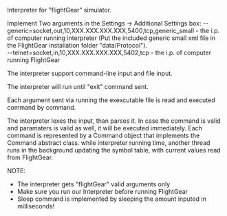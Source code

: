Interpreter for "flightGear" simulator. 

Implement Two arguments in the Settings -> Additional Settings box:
--generic=socket,out,10,XXX.XXX.XXX.XXX,5400,tcp,generic_small -
the i.p. of computer running interpreter
(Put the included generic small xml file in the FlightGear installation folder "data/Protocol").   
--telnet=socket,in,10,XXX.XXX.XXX.XXX,5402,tcp -
the i.p. of computer running FlightGear

The interpreter support command-line input and file input.

The interpreter will run until "exit" command sent.

Each argument sent via running the exexcutable file is read and executed command by command.

The interpreter lexes the input, than parses it. In case
the command is valid and paramaters is valid as well, it will be executed immediately.
Each command is represented by a Command object that implements the Command abstract class.
while interpreter running time, another thread runs in the background updating the symbol table, with current values read from FlightGear.

NOTE: 
- The interpreter gets "flightGear" valid arguments only
- Make sure you run our Interpreter before running FlightGear
- Sleep command is implemented by sleeping the amount inputed in milliseconds!
